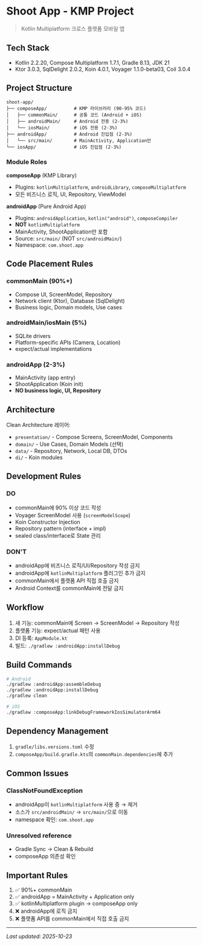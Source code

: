 # Shoot App - KMP Project

> Kotlin Multiplatform 크로스 플랫폼 모바일 앱

## Tech Stack

- Kotlin 2.2.20, Compose Multiplatform 1.7.1, Gradle 8.13, JDK 21
- Ktor 3.0.3, SqlDelight 2.0.2, Koin 4.0.1, Voyager 1.1.0-beta03, Coil 3.0.4

## Project Structure

```
shoot-app/
├── composeApp/          # KMP 라이브러리 (90-95% 코드)
│   ├── commonMain/      # 공통 코드 (Android + iOS)
│   ├── androidMain/     # Android 전용 (2-3%)
│   └── iosMain/         # iOS 전용 (2-3%)
├── androidApp/          # Android 진입점 (2-3%)
│   └── src/main/        # MainActivity, Application만
└── iosApp/              # iOS 진입점 (2-3%)
```

### Module Roles

**composeApp** (KMP Library)
- Plugins: `kotlinMultiplatform`, `androidLibrary`, `composeMultiplatform`
- 모든 비즈니스 로직, UI, Repository, ViewModel

**androidApp** (Pure Android App)
- Plugins: `androidApplication`, `kotlin("android")`, `composeCompiler`
- **NOT** `kotlinMultiplatform`
- MainActivity, ShootApplication만 포함
- Source: `src/main/` (NOT `src/androidMain/`)
- Namespace: `com.shoot.app`

## Code Placement Rules

### commonMain (90%+)
- Compose UI, ScreenModel, Repository
- Network client (Ktor), Database (SqlDelight)
- Business logic, Domain models, Use cases

### androidMain/iosMain (5%)
- SQLite drivers
- Platform-specific APIs (Camera, Location)
- expect/actual implementations

### androidApp (2-3%)
- MainActivity (app entry)
- ShootApplication (Koin init)
- **NO business logic, UI, Repository**

## Architecture

Clean Architecture 레이어:
- `presentation/` - Compose Screens, ScreenModel, Components
- `domain/` - Use Cases, Domain Models (선택)
- `data/` - Repository, Network, Local DB, DTOs
- `di/` - Koin modules

## Development Rules

### DO
- commonMain에 90% 이상 코드 작성
- Voyager ScreenModel 사용 (`screenModelScope`)
- Koin Constructor Injection
- Repository pattern (interface + impl)
- sealed class/interface로 State 관리

### DON'T
- androidApp에 비즈니스 로직/UI/Repository 작성 금지
- androidApp에 `kotlinMultiplatform` 플러그인 추가 금지
- commonMain에서 플랫폼 API 직접 호출 금지
- Android Context를 commonMain에 전달 금지

## Workflow

1. 새 기능: commonMain에 Screen → ScreenModel → Repository 작성
2. 플랫폼 기능: expect/actual 패턴 사용
3. DI 등록: `AppModule.kt`
4. 빌드: `./gradlew :androidApp:installDebug`

## Build Commands

```bash
# Android
./gradlew :androidApp:assembleDebug
./gradlew :androidApp:installDebug
./gradlew clean

# iOS
./gradlew :composeApp:linkDebugFrameworkIosSimulatorArm64
```

## Dependency Management

1. `gradle/libs.versions.toml` 수정
2. `composeApp/build.gradle.kts`의 `commonMain.dependencies`에 추가

## Common Issues

### ClassNotFoundException
- androidApp이 `kotlinMultiplatform` 사용 중 → 제거
- 소스가 `src/androidMain/` → `src/main/`으로 이동
- namespace 확인: `com.shoot.app`

### Unresolved reference
- Gradle Sync → Clean & Rebuild
- composeApp 의존성 확인

## Important Rules

1. ✅ 90%+ commonMain
2. ✅ androidApp = MainActivity + Application only
3. ✅ kotlinMultiplatform plugin → composeApp only
4. ❌ androidApp에 로직 금지
5. ❌ 플랫폼 API를 commonMain에서 직접 호출 금지

---

*Last updated: 2025-10-23*
